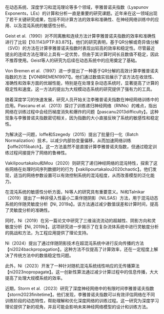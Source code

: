 在动态系统、深度学习和混沌理论等多个领域，李雅普诺夫指数（Lyapunov Exponents，LEs）的计算和分析一直是重要的研究课题。近年来在这一领域出现了若干关键研究成果，包括不同计算方法的效率和准确性、在神经网络训练中的应用、以及混沌系统的敏感性分析。

Geist et al.（1990）对不同离散和连续方法计算李雅普诺夫指数的效率和准确性进行了比较【10.1143/PTP.83.875】。他们的研究表明，基于QR分解或奇异值分解（SVD）的方法在计算李雅普诺夫指数时表现出较高的效率和稳定性。尽管最近提出的连续方法在理论上具有一定优势，但由于其计算时间长且数值不稳定，因此不推荐使用。Geist等人的研究为后续在动态系统中的应用奠定了基础。

Von Bremen et al.（1997）进一步提出了一种基于QR分解的高效计算李雅普诺夫指数的方法【VONBREMEN19971】。他们通过数值实验展示了该方法在收敛性、准确性和效率方面的优越性能，特别是在处理复杂动态系统时，显著提高了计算的稳定性和速度。这一方法的提出为大规模动态系统的研究提供了强有力的工具。

随着深度学习的快速发展，研究人员开始关注李雅普诺夫指数在神经网络训练中的应用。Pascanu et al.（2013）探讨了训练递归神经网络（RNNs）的难点，指出网络在训练过程中会经历梯度消失和爆炸的问题【pascanu2013difficulty】。这种现象与李雅普诺夫指数密切相关，因为指数的大小直接反映了系统的敏感性和稳定性。

为解决这一问题，Ioffe和Szegedy（2015）提出了批量归一化（Batch Normalization）技术，以减少内部协变量偏移，从而加速网络训练【ioffe2015batch】。这一方法虽然不是直接计算李雅普诺夫指数，但通过稳定训练过程间接提升了网络的鲁棒性。

Vakilipourtakalou和Mou（2020）则研究了递归神经网络的混沌特性，探索了这些网络在处理时间序列数据时的行为【vakilipourtakalou2020chaotic】。他们发现，适当的网络参数设置可以有效控制系统的混沌程度，从而改善模型的泛化能力。

在混沌系统的敏感性分析方面，Ni等人的研究具有重要意义。Ni和Talnikar（2019）提出了一种非侵入性最小二乘伴随阴影（NILSAS）方法，用于混沌动态系统的伴随灵敏度分析【Ni, 2019a】。该方法通过减少数值误差和计算时间，提高了灵敏度分析的准确性。

同时，Ni（2019）在另一篇论文中研究了三维湍流流动的超越性、阴影方向和灵敏度分析【Ni, 2019b】。这项研究进一步揭示了在复杂流体系统中进行灵敏度分析的挑战和方法，为工程应用提供了理论支持。

Ni（2024）提出了通过伴随阴影技术在超混沌系统中进行反向传播的方法【ni2024backpropagation】。这种方法不仅提高了计算效率，还在一定程度上解决了传统方法中的数值稳定性问题。

此外，Ni（2023）开发了一种针对随机混沌系统线性响应的无传播算法【ni2023nopropagate】。这一创新性算法通过减少计算过程中的信息传播，大大提高了处理大规模系统的效率。

近期，Storm et al.（2023）研究了深度神经网络中的有限时间李雅普诺夫指数【storm2023finitetime】。他们发现，李雅普诺夫指数可以有效评估网络在不同训练阶段的动态特性，帮助理解和优化深度网络的训练过程。这一研究为深度学习理论提供了新的视角，并且可能会影响未来神经网络模型的设计和训练方法。
